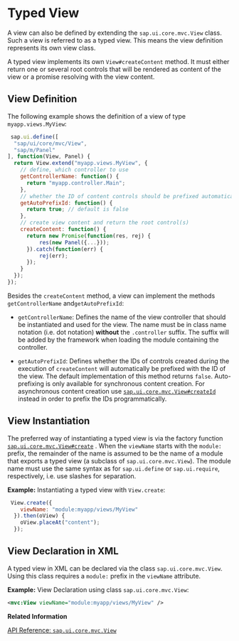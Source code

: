 <!-- loioe6bb33d076dc4f23be50c082c271b9f0 -->

# Typed View

A view can also be defined by extending the `sap.ui.core.mvc.View` class. Such a view is referred to as a typed view. This means the view definition represents its own view class.



A typed view implements its own `View#createContent` method. It must either return one or several root controls that will be rendered as content of the view or a promise resolving with the view content.



<a name="loioe6bb33d076dc4f23be50c082c271b9f0__section_fx1_wqz_y4b"/>

## View Definition

The following example shows the definition of a view of type `myapp.views.MyView`:

```js
 sap.ui.define([
  "sap/ui/core/mvc/View",
  "sap/m/Panel"
], function(View, Panel) {
  return View.extend("myapp.views.MyView", {
    // define, which controller to use
    getControllerName: function() {
      return "myapp.controller.Main";
    },
    // whether the ID of content controls should be prefixed automatically with the view ID
    getAutoPrefixId: function() {
      return true; // default is false
    },
    // create view content and return the root control(s)
    createContent: function() {
      return new Promise(function(res, rej) {
          res(new Panel({...}));
      }).catch(function(err) {
          rej(err);
      });
    }
  });
});
```

Besides the `createContent` method, a view can implement the methods `getControllerName` and`getAutoPrefixId`:

-   `getControllerName`: Defines the name of the view controller that should be instantiated and used for the view. The name must be in class name notation \(i.e. dot notation\) **without** the `.controller` suffix. The suffix will be added by the framework when loading the module containing the controller.

-   `getAutoPrefixId`: Defines whether the IDs of controls created during the execution of `createContent` will automatically be prefixed with the ID of the view. The default implementation of this method returns `false`. Auto-prefixing is only available for synchronous content creation. For asynchronous content creation use  [`sap.ui.core.mvc.View#createId`](https://ui5.sap.com/#/api/sap.ui.core.mvc.View/methods/createId) instead in order to prefix the IDs programmatically.




<a name="loioe6bb33d076dc4f23be50c082c271b9f0__section_w3x_msz_y4b"/>

## View Instantiation

The preferred way of instantiating a typed view is via the factory function  [`sap.ui.core.mvc.View#create`](https://ui5.sap.com/#/api/sap.ui.core.mvc.View/methods/sap.ui.core.mvc.View.create) . When the `viewName` starts with the `module:` prefix, the remainder of the name is assumed to be the name of a module that exports a typed view \(a subclass of `sap.ui.core.mvc.View`\). The module name must use the same syntax as for `sap.ui.define` or `sap.ui.require`, respectively, i.e. use slashes for separation.

**Example:** Instantiating a typed view with `View.create`:

```js
 View.create({
    viewName: "module:myapp/views/MyView"
  }).then(oView) {
    oView.placeAt("content");
  });
```



<a name="loioe6bb33d076dc4f23be50c082c271b9f0__section_wjs_psz_y4b"/>

## View Declaration in XML

A typed view in XML can be declared via the class `sap.ui.core.mvc.View`. Using this class requires a `module:` prefix in the `viewName` attribute.

**Example:** View Declaration using class `sap.ui.core.mvc.View`:

```xml
<mvc:View viewName="module:myapp/views/MyView" />
```

**Related Information**  


[API Reference: `sap.ui.core.mvc.View`](https://ui5.sap.com/#/api/sap.ui.core.mvc.View)

